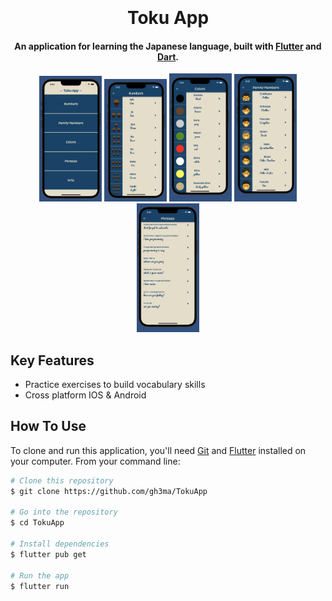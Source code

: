 <h1 align="center">
  <br>
  <a href="https://github.com/gh3ma/TokuApp"></a>
  <br>
  Toku App
  <br>
</h1>

<h4 align="center">An application for learning the Japanese language, built with <a href="https://flutter.dev" target="_blank">Flutter</a> and <a href="https://dart.dev" target="_blank">Dart</a>.</h4>

<p align="center">
  <img src="https://github.com/gh3ma/tokuApp/blob/main/screenshots/1.png" alt="Toku App Screenshot 1" width="100">
  <img src="https://github.com/gh3ma/tokuApp/blob/main/screenshots/2.png" alt="Toku App Screenshot 2" width="100">
  <img src="https://github.com/gh3ma/tokuApp/blob/main/screenshots/3.png" alt="Toku App Screenshot 3" width="100">
  <img src="https://github.com/gh3ma/tokuApp/blob/main/screenshots/4.png" alt="Toku App Screenshot 4" width="100">
  <img src="https://github.com/gh3ma/tokuApp/blob/main/screenshots/5.png" alt="Toku App Screenshot 5" width="100">
</p>

## Key Features

* Practice exercises to build vocabulary skills
* Cross platform IOS & Android

## How To Use

To clone and run this application, you'll need [Git](https://git-scm.com) and [Flutter](https://flutter.dev) installed on your computer. From your command line:

```bash
# Clone this repository
$ git clone https://github.com/gh3ma/TokuApp

# Go into the repository
$ cd TokuApp

# Install dependencies
$ flutter pub get

# Run the app
$ flutter run
